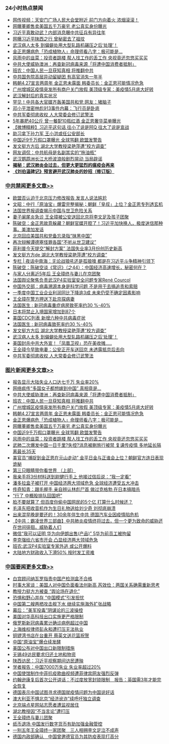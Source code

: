 <div class="catlist">
<h3>24小时热点禁闻</h3>
<ul>
<li><a href="https://github.com/fqnews/bnews/blob/master/cbnews/20200427/1319922.md">网传视频：天安门广场人民大会堂附近 前门方向着火 浓烟滚滚！</a></li>
<li><a href="https://github.com/fqnews/bnews/blob/master/topimagenews/20200427/1320117.md">网曝董卿售卖美国五千万豪宅 老公真实身份曝光</a></li>
<li><a href="https://github.com/fqnews/bnews/blob/master/cbnews/20200427/1320088.md">习近平真敢动武？内部消息曝中共征兵有异往年</a></li>
<li><a href="https://github.com/fqnews/bnews/blob/master/cbnews/20200427/1319994.md">网曝习近平陕西之行 曾秘密去了祖坟</a></li>
<li><a href="https://github.com/fqnews/bnews/blob/master/cbnews/20200427/1319477.md">武汉病人太多 到偏僻处用大型轧路机碾压之后‘处理’！</a></li>
<li><a href="https://github.com/fqnews/bnews/blob/master/topimagenews/20200427/1320118.md">金正恩爆病危「恐成植物人」命理师看八字：极可能是…</a></li>
<li><a href="https://github.com/fqnews/bnews/blob/master/topimagenews/20200427/1320044.md">风雨中的韭菜：投资者跳楼 帮人找工作的丢工作 央视竟还忽悠买买买</a></li>
<li><a href="https://github.com/fqnews/bnews/blob/master/topimagenews/20200427/1320161.md">中共大使威胁澳洲：再查新冠病毒来源「将遭中国消费者抵制」</a></li>
<li><a href="https://github.com/fqnews/bnews/blob/master/topimagenews/20200427/1320160.md">班农：中国人民一旦获知真相 将推翻中共</a></li>
<li><a href="https://github.com/fqnews/bnews/blob/master/cbnews/20200427/1320073.md">中共国务院高层异动留疑团 有高官消失一年半</a></li>
<li><a href="https://github.com/fqnews/bnews/blob/master/topimagenews/20200427/1320139.md">韩朝4.27宣言两周年 金正恩未露面 韩委员长：金正恩可能情况危急</a></li>
<li><a href="https://github.com/fqnews/bnews/blob/master/topimagenews/20200427/1320151.md">广州增城区疫情突发所有商户关门放假 美顶级专家：美疫情5月底大好转</a></li>
<li><a href="https://github.com/fqnews/bnews/blob/master/cbnews/20200427/1319932.md">武汉解封后的真实状况</a></li>
<li><a href="https://github.com/fqnews/bnews/blob/master/cbnews/20200427/1320085.md">罕见！中共各大官媒齐轰美国共和党 网友：猪脑子</a></li>
<li><a href="https://github.com/fqnews/bnews/blob/master/cnnews/20200427/1320013.md">邓小平泄密林彪913事件内幕：飞行员是卧底</a></li>
<li><a href="https://github.com/fqnews/bnews/blob/master/cbnews/20200427/1320093.md">中共军委彻底收权 人大常委会修订武警法</a></li>
<li><a href="https://github.com/fqnews/bnews/blob/master/worldnews/20200427/1320103.md">5年暴肥40公斤 曾一餐配10瓶红酒 金正恩奢华菜单曝光</a></li>
<li><a href="https://github.com/fqnews/bnews/blob/master/comments/20200427/1320038.md">【微博精粹】习近平这句话 往小了说是阿Q 往大了说是宣战</a></li>
<li><a href="https://github.com/fqnews/bnews/blob/master/cbnews/20200427/1320065.md">助习拿下孙力军 王小洪或任公安部长</a></li>
<li><a href="https://github.com/fqnews/bnews/blob/master/topimagenews/20200427/1320084.md">中国近9千万假口罩曝光 全球骂翻 欧盟发警告</a></li>
<li><a href="https://github.com/fqnews/bnews/blob/master/cbnews/20200427/1320116.md">发文挺方方后 湖北大学教授梁艳萍遭“校方调查”</a></li>
<li><a href="https://github.com/fqnews/bnews/blob/master/cbnews/20200427/1319945.md">网友调侃：中共航母是名副其实的“拖油瓶”</a></li>
<li><a href="https://github.com/fqnews/bnews/blob/master/cbnews/20200427/1319918.md">武汉鹦鹉洲长江大桥波浪般剧烈晃动 当局辟谣</a></li>
<li><b><a href="https://github.com/fqnews/bnews/blob/master/comments/20200211/1275071.md" target="_blank">揭秘：武汉肺炎会过去，但更大更猛烈的瘟疫会再来</a></b></li>
<li><b><a href="https://github.com/fqnews/bnews/blob/master/comments/20200207/1272816.md" target="_blank">《刘伯温碑记》预言避开武汉肺炎的妙招（修订版）</a></b></li>
</ul>
</div>

<div class="catlist">
<h3><a href="https://github.com/fqnews/bnews/blob/master/cbnews/" target="_blank">中共禁闻</a><span><a href="https://github.com/fqnews/bnews/blob/master/cbnews/" target="_blank" rel="nofollow">更多文章>></a></span></h3>
<ul>
<li><a href="https://github.com/fqnews/bnews/blob/master/cbnews/20200428/1320371.md" target="_blank">欧盟否认迫于北京压力修改报告 发言人说法尴尬</a></li>
<li><a href="https://github.com/fqnews/bnews/blob/master/cbnews/20200428/1320365.md" target="_blank">文昭：中行「原油宝」爆雷完整揭秘；朝鲜「皇叔」上位？金正恩专列透玄机</a></li>
<li><a href="https://github.com/fqnews/bnews/blob/master/cbnews/20200428/1320361.md" target="_blank">法国世界报调查揭示中国与世卫危险关系</a></li>
<li><a href="https://github.com/fqnews/bnews/blob/master/cbnews/20200428/1320359.md" target="_blank">妻子阑尾炎急诊 王全璋被公安送回北京将李文足及孩子团聚</a></li>
<li><a href="https://github.com/fqnews/bnews/blob/master/cbnews/20200428/1320358.md" target="_blank">陈破空：金正恩故意躲藏？朝鲜官媒开腔了！习近平加快换人，极度迷信那种事。美澳加发话</a></li>
<li><a href="https://github.com/fqnews/bnews/blob/master/cbnews/20200428/1320349.md" target="_blank">北京回应美国共和党备忘录指“抹黑中国”</a></li>
<li><a href="https://github.com/fqnews/bnews/blob/master/cbnews/20200428/1320348.md" target="_blank">再次辩解谭德塞怪罪各国“不听从世卫建议”</a></li>
<li><a href="https://github.com/fqnews/bnews/blob/master/cbnews/20200428/1320347.md" target="_blank">菲利普今天提交“解封方案” 法国失业率3月份创历史新高</a></li>
<li><a href="https://github.com/fqnews/bnews/blob/master/cbnews/20200428/1320330.md" target="_blank">发文挺方方de 湖北大学教授梁艳萍遭“校方调查”</a></li>
<li><a href="https://github.com/fqnews/bnews/blob/master/cbnews/20200428/1320322.md" target="_blank">专栏 | 夜话中南海：无论战狼吼还是孤狼嚎    都是在习近平斗争精神引领下</a></li>
<li><a href="https://github.com/fqnews/bnews/blob/master/cbnews/20200428/1320285.md" target="_blank">陈破空：陈破空谈《常识》（之44）：中国经济高速增长，秘密何在？</a></li>
<li><a href="https://github.com/fqnews/bnews/blob/master/cbnews/20200428/1320283.md" target="_blank">与家人分离近5年后 王全璋终与妻儿在京团聚</a></li>
<li><a href="https://github.com/fqnews/bnews/blob/master/cbnews/20200427/1320263.md" target="_blank">法国舆论聚焦负责武汉P4实验室安全问题专家René Courcol</a></li>
<li><a href="https://github.com/fqnews/bnews/blob/master/cbnews/20200427/1320238.md" target="_blank">中国外交部：病毒溯源本身是科学问题 不是用于去搞追责和索赔</a></li>
<li><a href="https://github.com/fqnews/bnews/blob/master/cbnews/20200427/1320209.md" target="_blank">一季度中国工业企业利润同比下降逾3成 未来仍受不确定因素影响</a></li>
<li><a href="https://github.com/fqnews/bnews/blob/master/cbnews/20200427/1320192.md" target="_blank">王全璋在警方押送下赴京探病妻</a></li>
<li><a href="https://github.com/fqnews/bnews/blob/master/cbnews/20200427/1320191.md" target="_blank">法国医生 : 新冠病毒重症病房致死率约30 %-40%</a></li>
<li><a href="https://github.com/fqnews/bnews/blob/master/cbnews/20200427/1320172.md" target="_blank">日本将禁止入境国家增加到87个</a></li>
<li><a href="https://github.com/fqnews/bnews/blob/master/cbnews/20200427/1320121.md" target="_blank">美国CDC列表 新增六种中共病毒症状</a></li>
<li><a href="https://github.com/fqnews/bnews/blob/master/cbnews/20200427/1320155.md" target="_blank">法国医生 : 新冠病毒致死率约30 %-40%</a></li>
<li><a href="https://github.com/fqnews/bnews/blob/master/cbnews/20200427/1320116.md" target="_blank">发文挺方方后 湖北大学教授梁艳萍遭“校方调查”</a></li>
<li><a href="https://github.com/fqnews/bnews/blob/master/cbnews/20200427/1319477.md" target="_blank">武汉病人太多 到偏僻处用大型轧路机碾压之后‘处理’！</a></li>
<li><a href="https://github.com/fqnews/bnews/blob/master/cbnews/20200427/1320102.md" target="_blank">美国封杀中共大外宣！「凤凰卫视」恐在美收摊…..</a></li>
<li><a href="https://github.com/fqnews/bnews/blob/master/cbnews/20200427/1320094.md" target="_blank">王全璋今早致电妻：公安正开车送回京 未透露抵京后去向</a></li>
<li><a href="https://github.com/fqnews/bnews/blob/master/cbnews/20200427/1320093.md" target="_blank">中共军委彻底收权 人大常委会修订武警法</a></li>

</ul>
</div>
<div class="catlist">
<h3><a href="https://github.com/fqnews/bnews/blob/master/topimagenews/" target="_blank">图片新闻</a><span><a href="https://github.com/fqnews/bnews/blob/master/topimagenews/" target="_blank" rel="nofollow">更多文章>></a></span></h3>
<ul>
<li><a href="https://github.com/fqnews/bnews/blob/master/topimagenews/20200428/1320351.md" target="_blank">报告显示大陆失业人口达七千万 失业率20%</a></li>
<li><a href="https://github.com/fqnews/bnews/blob/master/topimagenews/20200428/1320350.md" target="_blank">网络疯传“多国女子都想嫁到中国” 真相竟是…</a></li>
<li><a href="https://github.com/fqnews/bnews/blob/master/topimagenews/20200427/1320161.md" target="_blank">中共大使威胁澳洲：再查新冠病毒来源「将遭中国消费者抵制」</a></li>
<li><a href="https://github.com/fqnews/bnews/blob/master/topimagenews/20200427/1320160.md" target="_blank">班农：中国人民一旦获知真相 将推翻中共</a></li>
<li><a href="https://github.com/fqnews/bnews/blob/master/topimagenews/20200427/1320151.md" target="_blank">广州增城区疫情突发所有商户关门放假 美顶级专家：美疫情5月底大好转</a></li>
<li><a href="https://github.com/fqnews/bnews/blob/master/topimagenews/20200427/1320139.md" target="_blank">韩朝4.27宣言两周年 金正恩未露面 韩委员长：金正恩可能情况危急</a></li>
<li><a href="https://github.com/fqnews/bnews/blob/master/topimagenews/20200427/1320118.md" target="_blank">金正恩爆病危「恐成植物人」命理师看八字：极可能是…</a></li>
<li><a href="https://github.com/fqnews/bnews/blob/master/topimagenews/20200427/1320117.md" target="_blank">网曝董卿售卖美国五千万豪宅 老公真实身份曝光</a></li>
<li><a href="https://github.com/fqnews/bnews/blob/master/topimagenews/20200427/1320084.md" target="_blank">中国近9千万假口罩曝光 全球骂翻 欧盟发警告</a></li>
<li><a href="https://github.com/fqnews/bnews/blob/master/topimagenews/20200427/1320044.md" target="_blank">风雨中的韭菜：投资者跳楼 帮人找工作的丢工作 央视竟还忽悠买买买</a></li>
<li><a href="https://github.com/fqnews/bnews/blob/master/topimagenews/20200426/1319789.md" target="_blank">武肺二次爆发中国一日千里?失控?消息被删旅行被禁 复课传疫情 多地延长隔离最长35天</a></li>
<li><a href="https://github.com/fqnews/bnews/blob/master/topimagenews/20200426/1319751.md" target="_blank">美官员“捕捉到金正恩在元山走动” 金平日金与正谁会上位？朝鲜官方连日表现诡秘</a></li>
<li><a href="https://github.com/fqnews/bnews/blob/master/comments/20200426/1319648.md" target="_blank">第三只眼睛带你看世界 （上部）</a></li>
<li><a href="https://github.com/fqnews/bnews/blob/master/topimagenews/20200426/1319701.md" target="_blank">我亲手将3份材料送到尉健行手上 他接过信后说：“我一定看”</a></li>
<li><a href="https://github.com/fqnews/bnews/blob/master/topimagenews/20200426/1319644.md" target="_blank">潘多拉盒子被打开 中国经济两大领域危急 全球经济遭受五大冲击</a></li>
<li><a href="https://github.com/fqnews/bnews/blob/master/topimagenews/20200426/1319627.md" target="_blank">传奇知青：跟毛握手 亲自辨认林彪尸首 做过克格勃 在日本搞暗杀</a></li>
<li><a href="https://github.com/fqnews/bnews/blob/master/topimagenews/20200426/1319626.md" target="_blank">“行了 中概股排队回国吧”</a></li>
<li><a href="https://github.com/fqnews/bnews/blob/master/topimagenews/20200426/1319619.md" target="_blank">脸不要就算了 但百度你偷中国网民的5个亿 打算什么时候还？</a></li>
<li><a href="https://github.com/fqnews/bnews/blob/master/topimagenews/20200426/1319618.md" target="_blank">毛泽东把收音机作为生日礼物送给刘少奇 刘彻底崩溃</a></li>
<li><a href="https://github.com/fqnews/bnews/blob/master/topimagenews/20200426/1319608.md" target="_blank">出来混早晚是要还的！30余年伴生中共 德国汽车业因疫情陷危机</a></li>
<li><a href="https://github.com/fqnews/bnews/blob/master/comments/20200426/1319591.md" target="_blank">【中共：霸凌世界三部曲】中共肺炎疫情终将过去，但一个更为致命的威胁还在世间徘徊，威胁着人们</a></li>
<li><a href="https://github.com/fqnews/bnews/blob/master/topimagenews/20200426/1319517.md" target="_blank">微信“我可以证明 华为向伊朗出售(产品)” 5华为前员工被拘留</a></li>
<li><a href="https://github.com/fqnews/bnews/blob/master/topimagenews/20200426/1319418.md" target="_blank">李克强给六省市开会 凸显经济两大领域危急</a></li>
<li><a href="https://github.com/fqnews/bnews/blob/master/topimagenews/20200426/1319417.md" target="_blank">班农:武汉P4实验室专家外逃 或公开爆料</a></li>
<li><a href="https://github.com/fqnews/bnews/blob/master/topimagenews/20200426/1319416.md" target="_blank">大陆地方财政收入下滑50% 按时发工资难</a></li>

</ul>
</div>
<div class="catlist">
<h3><a href="https://github.com/fqnews/bnews/blob/master/headline/" target="_blank">中国要闻</a><span><a href="https://github.com/fqnews/bnews/blob/master/headline/" target="_blank" rel="nofollow">更多文章>></a></span></h3>
<ul>
<li><a href="https://github.com/fqnews/bnews/blob/master/headline/20200428/1320372.md" target="_blank">白宫顾问纳瓦罗指责中国产检测盒不合格</a></li>
<li><a href="https://github.com/fqnews/bnews/blob/master/headline/20200428/1320357.md" target="_blank">时事大家谈：美国人对中国负面看法创新高 芮效俭：两国关系确需重新思考</a></li>
<li><a href="https://github.com/fqnews/bnews/blob/master/headline/20200428/1320356.md" target="_blank">教授力挺方方被查   “舆论场在退化”</a></li>
<li><a href="https://github.com/fqnews/bnews/blob/master/headline/20200428/1320352.md" target="_blank">恐惧和野心并存   “中国模式”引发担忧</a></li>
<li><a href="https://github.com/fqnews/bnews/blob/master/headline/20200428/1320343.md" target="_blank">中国第二艘两栖攻击舰下水 继续实施海外扩张战略</a></li>
<li><a href="https://github.com/fqnews/bnews/blob/master/headline/20200428/1320337.md" target="_blank">幕后：&#8221;美军投毒&#8221;阴谋论的三波操控</a></li>
<li><a href="https://github.com/fqnews/bnews/blob/master/headline/20200428/1320328.md" target="_blank">美国对华高科技出口实施更严格限制</a></li>
<li><a href="https://github.com/fqnews/bnews/blob/master/headline/20200428/1320327.md" target="_blank">俄罗斯新冠病毒累计确诊病例超过中国</a></li>
<li><a href="https://github.com/fqnews/bnews/blob/master/headline/20200428/1320317.md" target="_blank">上海维权律师彭永和遭打压无法执业</a></li>
<li><a href="https://github.com/fqnews/bnews/blob/master/headline/20200428/1320316.md" target="_blank">铜锣湾书店在台重开  蔡英文送花篮祝贺</a></li>
<li><a href="https://github.com/fqnews/bnews/blob/master/headline/20200428/1320315.md" target="_blank">中国“原油宝”爆仓续发酵</a></li>
<li><a href="https://github.com/fqnews/bnews/blob/master/headline/20200428/1320314.md" target="_blank">美国公布对中国出口新限制措施</a></li>
<li><a href="https://github.com/fqnews/bnews/blob/master/headline/20200428/1320301.md" target="_blank">无锡49访民要求归还土地和物资</a></li>
<li><a href="https://github.com/fqnews/bnews/blob/master/headline/20200428/1320300.md" target="_blank">陕西访民：习近平视察期间访民遭殃</a></li>
<li><a href="https://github.com/fqnews/bnews/blob/master/headline/20200428/1320299.md" target="_blank">学者报告：中国7000万失业 失业率超过20%</a></li>
<li><a href="https://github.com/fqnews/bnews/blob/master/headline/20200428/1320294.md" target="_blank">中国使馆制作中菲抗疫歌曲视频遭菲律宾网友强烈反弹</a></li>
<li><a href="https://github.com/fqnews/bnews/blob/master/headline/20200428/1320287.md" target="_blank">约翰逊康复后首次公开讲话：不过度放宽封锁限制　报告：英国需3年才能完全恢复</a></li>
<li><a href="https://github.com/fqnews/bnews/blob/master/headline/20200427/1320275.md" target="_blank">德国表示中国试图寻求德国就疫情问题为中国说好话</a></li>
<li><a href="https://github.com/fqnews/bnews/blob/master/headline/20200427/1320274.md" target="_blank">澳大利亚不惧北京“经济讹诈”续呼吁独立调查</a></li>
<li><a href="https://github.com/fqnews/bnews/blob/master/headline/20200427/1320273.md" target="_blank">北京端点星网站志愿者遭监视居住</a></li>
<li><a href="https://github.com/fqnews/bnews/blob/master/headline/20200427/1320272.md" target="_blank">湖北教授因“不当言论”遭打压</a></li>
<li><a href="https://github.com/fqnews/bnews/blob/master/headline/20200427/1320271.md" target="_blank">王全璋终与妻儿团聚</a></li>
<li><a href="https://github.com/fqnews/bnews/blob/master/headline/20200427/1320269.md" target="_blank">纸币退场 中国发行数字货币有助加强金融管控</a></li>
<li><a href="https://github.com/fqnews/bnews/blob/master/headline/20200427/1320242.md" target="_blank">一别五年王全璋终一家团聚　三人相拥李文足泣不成声</a></li>
<li><a href="https://github.com/fqnews/bnews/blob/master/headline/20200427/1320241.md" target="_blank">德国内政部确认　中国曾邀德官员为其防疫表现打高分</a></li>

</ul>
</div>